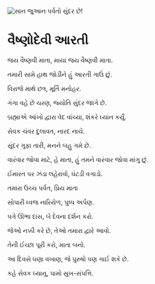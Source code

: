 ![સાન જુઆન પર્વતો સુંદર છે!](lib/images/img.png "સાન જુઆન પર્વતો")

# વૈષ્ણોદેવી આરતી

જય વૈષ્ણવી માતા, માયા જય વૈષ્ણવી માતા.

તમારી સામે હાથ જોડીને હું આરતી ગાઉં છું.

વિરાજે માથે છત્ર, મૂર્તિ મનોહર.

ગંગા વહે છે ચરણ, જ્યોતિ સુંદર જાગે છે.

બ્રહ્માએ આંખો દ્વારા વેદ વાંચ્યા, શંકરે ધ્યાન કર્યું.

સેવક ચંવર દુલાવત, નારદ નાચે.

સુંદર ગુફા તારી, મનને બહુ ગમે છે.

વારંવાર જોવા માટે, હે માતા, હું તમને વારંવાર જોવા માંગુ છું.

ઈમારત પર ઝંડા લહેરાવો, ઘંટડી વગાડો.

તમારા ઉચ્ચ પર્વત, પ્રિય માતા

સોપારી ધ્વજ નારિયેળ, પુષ્પ અર્પણ.

પગે ઊભા દાસ, બે દેવના દર્શન કરો.

જેઓ નક્કી કરે છે, તેઓ તમારા દ્વારે આવો.

તેની ઈચ્છા પૂરી કરો, માતા બનો.

આ દિવસે ઘણા વખાણ, જે પુરુષો પણ ગાઈ શકે છે.

કહે સેવક ધ્યાનુ, પામો સુખ-સંપત્તિ.